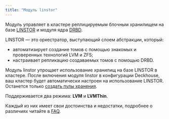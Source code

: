 ```yaml
---
title: "Модуль linstor"
---
```


Модуль управляет в кластере реплицируемым блочным хранилищем на базе [LINSTOR](https://linbit.com/linstor/) и модуля ядра [DRBD](https://linbit.com/drbd/).

LINSTOR — это оркестратор, выступающий слоем абстракции, который: 
- автоматизирует создание томов с помощью знакомых и проверенных технологий LVM и ZFS; 
- настраивает репликацию создаваемых томов с помощью DRBD.

Модуль linstor упрощает использование хранилищ на базе LINSTOR в кластере. После включения модуля linstor в конфигурации Deckhouse, ваш кластер будет автоматически настроен на использование LINSTOR. Останется только [создать пулы хранения](configuration.html#конфигурация-хранилища-linstor).

Поддерживается два режима: **LVM** и **LVMThin**.

Каждый из них имеет свои достоинства и недостатки, подробнее о различиях читайте в [FAQ](faq.html#производительность-и-надёжность-linstor-сравнение-с-ceph).

